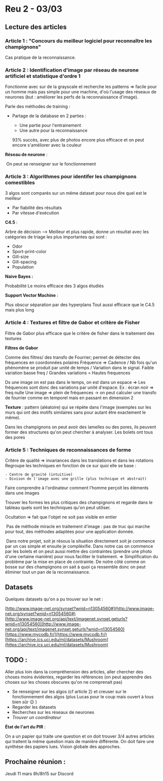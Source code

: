 # Reu 2 - 03/03

## Lecture des articles

### Article 1 : "Concours du meilleur logiciel pour reconnaître les champignons"

Cas pratique de la reconnaissance.


### Article 2 : Identification d'image par réseau de neurone artificiel et statistique d'ordre 1

Fonctionne avec sur de la grayscale et recherche les patterns => facile pour un homme mais pas simple pour une machine, d'où l'usage des réseaux de neurones (but : améliorer les perfs de la reconnaissance d'image).

Parle des méthodes de training : 

- Partage de la database en 2 parties :

  - Une partie pour l'entrainement 
  - Une autre pour la reconnaissance 

  93% succès, avec plus de photos encore plus efficace et on peut encore s'améliorer avec la couleur

**Réseau de neurone** :

​	On peut se renseigner sur le fonctionnement

### Article 3 : Algorithmes pour identifer les champignons comestibles

3 algos sont comparés sur un même dataset pour nous dire quel est le meilleur

- Par fiabilité des résultats
- Par vitesse d'exécution

**C4.5** :

Arbre de décision —> Meilleur et plus rapide, donne un résultat avec les catégories de triage les plus importantes qui sont :

- Odor
- Sport-print-color
- Gill-size
- Gill-spacing
- Population

**Naive Bayes :** 

Probabilité 
Le moins efficace des 3 algos étudiés

**Support Vector Machine** :

Plus obscur séparation par des hyperplans 
Tout aussi efficace que le C4.5 mais plus long

### Article 4 : Textures et filtre de Gabor et critère de Fisher

Filtre de Gabor plus efficace que le critère de fisher dans le traitement des textures

**Filtres de Gabor**

Comme des filtres/ des transfo de Fourrier; permet de détecter des fréquences en coordonnées polaires
Fréquence => Cadence / Nb fois qu'un phénomène se produit par unité de temps / Variation dans le signal. Faible variation basse freq / Grandes variations = Hautes frequences 

Ds une image on est pas dans le temps, on est dans un espace => Les fréquences sont donc des variations par unité d'espace.
Ex :  écran noir => freq nulle
		Une image => plein de fréquences -> on peut calculer une transfo de fourrier comme en temporel mais en passant en dimension 2

**Texture** : pattern (aléatoire) qui se répète dans l'image (exemples sur les murs qui ont des motifs similaires sans pour autant être exactement le même).

Dans les champignons on peut avoir des lamelles ou des pores, ils peuvent former des structures qu'on peut chercher à analyser. Les bolets ont tous des pores

### Article 5 : Techniques de reconnaissances de forme

Critère de qualité => invariances dans les translations et dans les rotations
Regroupe les techniques en fonction de ce sur quoi elle se base :

	- Centre de gravité (intuitive)
	- Divison de l'image avec une grille (plus technique et abstrait)

Faire comprendre à l'ordinateur comment l'homme perçoit les éléments dans une images

Trouver les formes les plus critiques des champignons et regarde dans le tableau quels sont les techniques qu'on peut utiliser.

Ocultation => fait que l'objet ne soit pas visible en entier

​	Pas de méthode miracle en traitement d'image : pas de truc qui marche pour tout, des méthodes adaptées pour une application donnée. 

​	Dans notre projet, soit je résous la situation directement soit je commence par un cas simple et ensuite je compléxifie. Dans notre cas on commence par les bolets et on peut aussi mettre des contraintes (prendre une photo d'une certaine manière) pour nous faciliter le traitement. => Simplification du problème par la mise en place de contrainte. De notre côté comme on bosse sur des champignons on sait à quoi ça ressemble donc on peut éliminer tout un pan de la reconnaissance.

## Datasets

Quelques datasets qu'on a pu trouver sur le net : 

[http://www.image-net.org/synset?wnid=n13054560#](http://www.image-net.org/synset?wnid=n13054560#)  
[http://www.image-net.org/api/text/imagenet.synset.geturls?wnid=n13054560](http://www.image-net.org/api/text/imagenet.synset.geturls?wnid=n13054560)  
[https://www.mycodb.fr/](https://www.mycodb.fr/)  
[https://archive.ics.uci.edu/ml/datasets/Mushroom](https://archive.ics.uci.edu/ml/datasets/Mushroom)  

## TODO : 

Aller plus loin dans la compréhension des articles, aller chercher des choses moins évidentes, regarder les références (on peut apprendre des choses sur les choses obscures qu'on ne comprenait pas)

- Se renseigner sur les algos (cf article 2) et creuser sur le fonctionnement des algos (plus Lucas pour le coup mais ouvert à tous bien sûr :wink: )
- Regarder les datasets
- Recherches sur les réseaux de neurones
- *Trouver un coordinateur* 

**État de l'art du PIR** :

On a un papier qui traite une question et on doit trouver 3/4 autres articles qui traitent la même question mais de manière différente. On doit faire une synthèse des papiers lues. Vision globale des approches.

## Prochaine réunion :

Jeudi 11 mars 8h/8h15 sur Discord